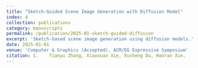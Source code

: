 ```yaml
---
title: "Sketch-Guided Scene Image Generation with Diffusion Model"
index: 4
collection: publications
category: manuscripts
permalink: /publication/2025-01-sketch-guided-diffusion
excerpt: 'Sketch-based scene image generation using diffusion models.'
date: 2025-01-01
venue: 'Computer & Graphics (Accepted), ACM/EG Expressive Symposium'
citation: 1.	Tianyu Zhang, Xiaoxuan Xie, Xusheng Du, Haoran Xie.
---
```

